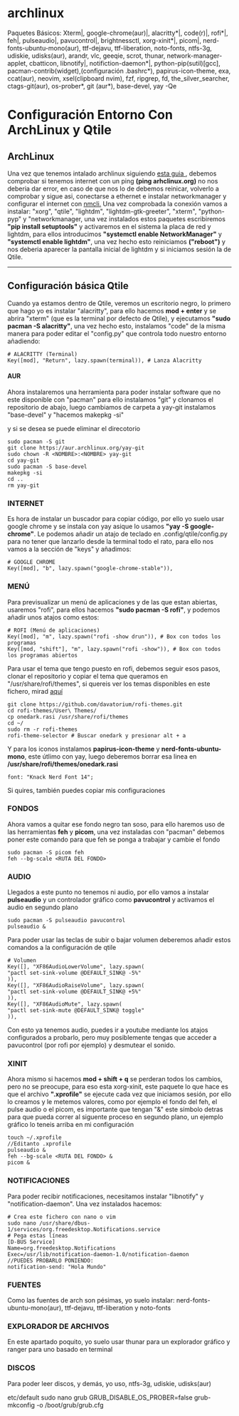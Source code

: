 # archlinux
Paquetes Básicos: Xterm|, google-chrome(aur)|, alacritty*|, code(r)|, rofi*|, feh|, pulseaudio|, pavucontrol|, brightnessctl, xorg-xinit*|, picom|, nerd-fonts-ubuntu-mono(aur), ttf-dejavu, ttf-liberation, noto-fonts, ntfs-3g, udiskie, udisks(aur), arandr, vlc, geeqie, scrot, thunar, network-manager-applet, cbatticon, libnotify|, notifiction-daemon*|, python-pip(sutil)[gcc], pacman-contrib(widget),(configuración .bashrc*), papirus-icon-theme, exa, ccat(aur), neovim, xsel(clipboard nvim), fzf, ripgrep, fd, the_silver_searcher, ctags-git(aur), os-prober*, git (aur*), base-devel, 
yay -Qe




<h1>Configuración Entorno Con ArchLinux y Qtile</h1>
<h2>ArchLinux</h2>
<p>Una vez que tenemos intalado archlinux siguiendo <a href="https://wiki.archlinux.org/title/Installation_guide_(Espa%C3%B1ol)">esta guia </a>, debemos comprobar si tenemos internet con un ping <b>(ping arhclinux.org)</b> no nos deberia dar error, en caso de que nos lo de debemos reinicar, volverlo a comprobar y sigue asi, conectarse a ethernet e instalar networkmanager y configurar el internet con <a href="https://man.archlinux.org/man/nmcli.1">nmcli.</a> Una vez comprobada la conexión vamos a instalar: "xorg", "qtile", "lightdm", "lightdm-gtk-greeter", "xterm", "python-pyp" y "networkmanager, una vez instalados estos paquetes escribiremos <b>"pip install setuptools"</b> y activaremos en el sistema la placa de red y lightdm, para ellos introducimos <b>"systemctl enable NetworkManager"</b> y <b>"systemctl enable lightdm"</b>, una vez hecho esto reiniciamos <b>("reboot")</b> y nos deberia aparecer la pantalla inicial de lightdm y si iniciamos sesión la de Qtile.</p>
<hr>

<h2>Configuración básica Qtile</h2>
<p>Cuando ya estamos dentro de Qtile, veremos un escritorio negro, lo primero que hago yo es instalar "alacritty", para ello hacemos <b>mod + enter</b> y se abrira "xterm" (que es la terminal por defecto de Qtile), y ejecutamos <b>"sudo pacman -S alacritty"</b>, una vez hecho esto, instalamos "code" de la misma manera para poder editar el "config.py" que controla todo nuestro entorno añadiendo: </p>

    # ALACRITTY (Terminal)
    Key([mod], "Return", lazy.spawn(terminal)), # Lanza Alacritty


<h4>AUR</h4>
<p> Ahora instalaremos una herramienta para poder instalar software que no este disponible con "pacman" para ello instalamos "git" y clonamos el repositorio de abajo, luego cambiamos de carpeta a yay-git instalamos "base-devel" y "hacemos makepkg -si"</p> y si se desea se puede eliminar el direcotorio
  
    sudo pacman -S git
    git clone https://aur.archlinux.org/yay-git
    sudo chown -R <NOMBRE>:<NOMBRE> yay-git
    cd yay-git
    sudo pacman -S base-devel
    makepkg -si
    cd ..
    rm yay-git
  
  

<h3>INTERNET</h3>
<p> Es hora de instalar un buscador para copiar código, por ello yo suelo usar google chrome y se instala con yay asique lo usamos <b>"yay -S google-chrome"</b>. 
Le podemos añadir un atajo de teclado en .config/qtile/config.py para no tener que lanzarlo desde la terminal todo el rato, para ello nos vamos a la sección de "keys" y añadimos: </p>

    # GOOGLE CHROME 
    Key([mod], "b", lazy.spawn("google-chrome-stable")),

<h3>MENÚ</h3>
<p>Para previsualizar un menú de aplicaciones y de las que estan abiertas, usaremos "rofi", para ellos hacemos <b>"sudo pacman -S rofi"</b>, y podemos añadir unos atajos como estos: </p>

    # ROFI (Menú de aplicaciones)
    Key([mod], "m", lazy.spawn("rofi -show drun")), # Box con todos los programas
    Key([mod, "shift"], "m", lazy.spawn("rofi -show")), # Box con todos los programas abiertos

<p> Para usar el tema que tengo puesto en rofi, debemos seguir esos pasos, clonar el repositorio y copiar el tema que queramos en "/usr/share/rofi/themes", si quereis ver los temas disponibles en este fichero, mirad <a href="https://github.com/davatorium/rofi-themes">aquí</a></p>
    
    git clone https://github.com/davatorium/rofi-themes.git
    cd rofi-themes/User\ Themes/
    cp onedark.rasi /usr/share/rofi/themes
    cd ~/
    sudo rm -r rofi-themes
    rofi-theme-selector # Buscar onedark y presionar alt + a

<p> Y para los iconos instalamos <b>papirus-icon-theme</b> y <b>nerd-fonts-ubuntu-mono</b>, este útlimo con yay, luego deberemos borrar esa linea en <b>/usr/share/rofi/themes/onedark.rasi</b></p>
    
    font: "Knack Nerd Font 14";

<p> Si quires, también puedes copiar mis configuraciones</p>
    
<h3>FONDOS</h3>
<p> Ahora vamos a quitar ese fondo negro tan soso, para ello haremos uso de las herramientas <b>feh</b> y <b>picom</b>, una vez instaladas con "pacman" debemos poner este comando para que feh se ponga a trabajar y cambie el fondo </p>

    sudo pacman -S picom feh
    feh --bg-scale <RUTA DEL FONDO>

<h3>AUDIO</h3>
<p>Llegados a este punto no tenemos ni audio, por ello vamos a instalar <b>pulseaudio</b> y un controlador gráfico como <b>pavucontrol</b> y activamos el audio en segundo plano </p>
    
    sudo pacman -S pulseaudio pavucontrol
    pulseaudio &
    
<p>Para poder usar las teclas de subir o bajar volumen deberemos añadir estos comandos a la configuración de qtile</p>

    # Volumen
    Key([], "XF86AudioLowerVolume", lazy.spawn(
    "pactl set-sink-volume @DEFAULT_SINK@ -5%"
    )),
    Key([], "XF86AudioRaiseVolume", lazy.spawn(
    "pactl set-sink-volume @DEFAULT_SINK@ +5%"
    )),
    Key([], "XF86AudioMute", lazy.spawn(
    "pactl set-sink-mute @DEFAULT_SINK@ toggle"
    )),
    
<p>Con esto ya tenemos audio, puedes ir a youtube mediante los atajos configurados a probarlo, pero muy posiblemente tengas que acceder a pavucontrol (por rofi por ejemplo) y desmutear el sonido.

<h3>XINIT</h3>
<p>Ahora mismo si hacemos <b>mod + shift + q</b> se perderan todos los cambios, pero no se preocupe, para eso esta xorg-xinit, este paquete lo que hace es que el archivo <b>".xprofile"</b> se ejecute cada vez que iniciamos sesión, por ello lo creamos y le metemos valores, como por ejemplo el fondo del feh, el pulse audio o el picom, es importante que tengan "&" este símbolo detras para que pueda correr al siguente proceso en segundo plano, un ejemplo gráfico lo teneis arriba en mi configuración</p>
    
    touch ~/.xprofile
    //Editanto .xprofile
    pulseaudio &
    feh --bg-scale <RUTA DEL FONDO> &
    picom & 
    
<h3>NOTIFICACIONES</h3>
<p> Para poder recibir notificaciones, necesitamos instalar "libnotify" y "notification-daemon". Una vez instalados hacemos: </p>
    
    # Crea este fichero con nano o vim
    sudo nano /usr/share/dbus-1/services/org.freedesktop.Notifications.service
    # Pega estas líneas
    [D-BUS Service]
    Name=org.freedesktop.Notifications
    Exec=/usr/lib/notification-daemon-1.0/notification-daemon
    //PUEDES PROBARLO PONIENDO:
    notification-send: "Hola Mundo"

<h3>FUENTES</h3>
<p> Como las fuentes de arch son pésimas, yo suelo instalar: nerd-fonts-ubuntu-mono(aur), ttf-dejavu, ttf-liberation y noto-fonts</p>

<h3>EXPLORADOR DE ARCHIVOS</h3>
<p> En este apartado poquito, yo suelo usar thunar para un explorador gráfico y ranger para uno basado en terminal </p>

<h3> DISCOS </h3>
<p> Para poder leer discos, y demás, yo uso, ntfs-3g, udiskie, udisks(aur)




etc/default
sudo nano grub
GRUB_DISABLE_OS_PROBER=false
grub-mkconfig -o /boot/grub/grub.cfg
